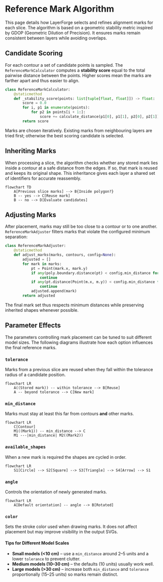 # Reference Mark Algorithm

This page details how LayerForge selects and refines alignment marks for each
slice. The algorithm is based on a geometric stability metric inspired by GDOP
(Geometric Dilution of Precision). It ensures marks remain consistent between
layers while avoiding overlaps.

## Candidate Scoring

For each contour a set of candidate points is sampled. The
`ReferenceMarkCalculator` computes a **stability score** equal to the total
pairwise distance between the points. Higher scores mean the marks are farther
apart and thus easier to align.

```python
class ReferenceMarkCalculator:
    @staticmethod
    def _stability_score(points: list[tuple[float, float]]) -> float:
        score = 0.0
        for i, p1 in enumerate(points):
            for p2 in points[i + 1:]:
                score += calculate_distance(p1[0], p1[1], p2[0], p2[1])
        return score
```

Marks are chosen iteratively. Existing marks from neighbouring layers are tried
first; otherwise the best scoring candidate is selected.

## Inheriting Marks

When processing a slice, the algorithm checks whether any stored mark lies inside
a contour at a safe distance from the edges. If so, that mark is reused and keeps
its original shape. This inheritance gives each layer a shared set of identifiers
for accurate reassembly.

```mermaid
flowchart TD
    A[Previous slice marks] --> B{Inside polygon?}
    B -- yes --> C[Reuse mark]
    B -- no --> D[Evaluate candidates]
```

## Adjusting Marks

After placement, marks may still be too close to a contour or to one another.
`ReferenceMarkAdjuster` filters marks that violate the configured minimum
separation:

```python
class ReferenceMarkAdjuster:
    @staticmethod
    def adjust_marks(marks, contours, config=None):
        adjusted = []
        for mark in marks:
            pt = Point(mark.x, mark.y)
            if any(poly.boundary.distance(pt) < config.min_distance for poly in contours):
                continue
            if any(pt.distance(Point(m.x, m.y)) < config.min_distance for m in adjusted):
                continue
            adjusted.append(mark)
        return adjusted
```

The final mark set thus respects minimum distances while preserving inherited
shapes whenever possible.

## Parameter Effects

The parameters controlling mark placement can be tuned to suit different model
sizes. The following diagrams illustrate how each option influences the final
reference marks.

### `tolerance`

Marks from a previous slice are reused when they fall within the tolerance
radius of a candidate position.

```mermaid
flowchart LR
    A((Stored mark)) -- within tolerance --> B[Reuse]
    A -- beyond tolerance --> C[New mark]
```

### `min_distance`

Marks must stay at least this far from contours **and** other marks.

```mermaid
flowchart LR
    C[Contour]
    M1((Mark1)) -- min_distance --> C
    M1 ---|min_distance| M2((Mark2))
```

### `available_shapes`

When a new mark is required the shapes are cycled in order.

```mermaid
flowchart LR
    S1[Circle] --> S2[Square] --> S3[Triangle] --> S4[Arrow] --> S1
```

### `angle`

Controls the orientation of newly generated marks.

```mermaid
flowchart LR
    A[Default orientation] -- angle --> B[Rotated]
```

### `color`

Sets the stroke color used when drawing marks. It does not affect placement but
may improve visibility in the output SVGs.

#### Tips for Different Model Scales

- **Small models (<10&nbsp;cm)** – use a `min_distance` around 2&ndash;5 units and
  a lower `tolerance` to prevent clutter.
- **Medium models (10&ndash;30&nbsp;cm)** – the defaults (10 units) usually work
  well.
- **Large models (>30&nbsp;cm)** – increase both `min_distance` and `tolerance`
  proportionally (15&ndash;25 units) so marks remain distinct.

